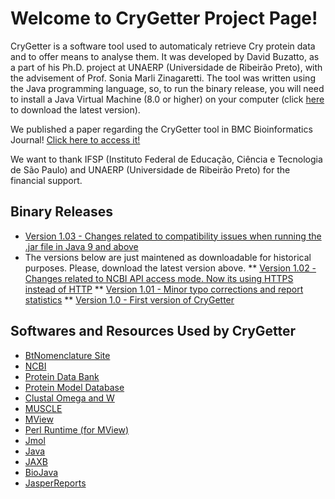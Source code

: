 # Welcome to CryGetter Project Page!

CryGetter is a software tool used to automaticaly retrieve Cry protein data and to offer means to analyse them. It was developed by David Buzatto, as a part of his Ph.D. project at UNAERP (Universidade de Ribeirão Preto), with the advisement of Prof. Sonia Marli Zinagaretti. The tool was written using the Java programming language, so, to run the binary release, you will need to install a Java Virtual Machine (8.0 or higher) on your computer (click [here](http://www.java.com/) to download the latest version).

We published a paper regarding the CryGetter tool in BMC Bioinformatics Journal! [Click here to access it!](http://bmcbioinformatics.biomedcentral.com/articles/10.1186/s12859-016-1207-2)

We want to thank IFSP (Instituto Federal de Educação, Ciência e Tecnologia de São Paulo) and UNAERP (Universidade de Ribeirão Preto) for the financial support.


## Binary Releases

* [Version 1.03 - Changes related to compatibility issues when running the .jar file in Java 9 and above](https://github.com/davidbuzatto/CryGetter/releases/download/v1.03/CryGetter-1.03-bin.zip)
* The versions below are just maintened as downloadable for historical purposes. Please, download the latest version above.
** [Version 1.02 - Changes related to NCBI API access mode. Now its using HTTPS instead of HTTP](https://github.com/davidbuzatto/CryGetter/releases/download/v1.02/CryGetter-1.02-bin.zip)
** [Version 1.01 - Minor typo corrections and report statistics](https://github.com/davidbuzatto/CryGetter/releases/download/v1.01/CryGetter-1.01-bin.zip)
** [Version 1.0 - First version of CryGetter](https://github.com/davidbuzatto/CryGetter/releases/download/v1.0/CryGetter-1.0-bin.zip)


## Softwares and Resources Used by CryGetter

* [BtNomenclature Site](http://www.btnomenclature.info/)
* [NCBI](http://www.ncbi.nlm.nih.gov/)
* [Protein Data Bank](http://www.rcsb.org/pdb/home/home.do)
* [Protein Model Database](https://bioinformatics.cineca.it/PMDB/)
* [Clustal Omega and W](http://www.clustal.org/)
* [MUSCLE](http://www.drive5.com/muscle/)
* [MView](http://bio-mview.sourceforge.net/)
* [Perl Runtime (for MView)](https://www.perl.org/)
* [Jmol](http://jmol.sourceforge.net/)
* [Java](http://java.oracle.com/)
* [JAXB](https://javaee.github.io/jaxb-v2/)
* [BioJava](http://biojava.org/)
* [JasperReports](http://community.jaspersoft.com/)
